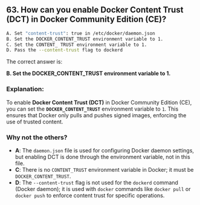 ## 63. How can you enable Docker Content Trust (DCT) in Docker Community Edition (CE)?
```sh
A. Set "content-trust": true in /etc/docker/daemon.json
B. Set the DOCKER_CONTENT_TRUST environment variable to 1.
C. Set the CONTENT_ TRUST environment variable to 1.
D. Pass the --content-trust flag to dockerd
```

The correct answer is:  

**B. Set the DOCKER_CONTENT_TRUST environment variable to 1.**  

### Explanation:  
To enable **Docker Content Trust (DCT)** in Docker Community Edition (CE), you can set the **`DOCKER_CONTENT_TRUST`** environment variable to `1`. This ensures that Docker only pulls and pushes signed images, enforcing the use of trusted content.

### Why not the others?  
- **A**: The `daemon.json` file is used for configuring Docker daemon settings, but enabling DCT is done through the environment variable, not in this file.  
- **C**: There is no `CONTENT_TRUST` environment variable in Docker; it must be `DOCKER_CONTENT_TRUST`.  
- **D**: The `--content-trust` flag is not used for the `dockerd` command (Docker daemon); it is used with `docker` commands like `docker pull` or `docker push` to enforce content trust for specific operations.
